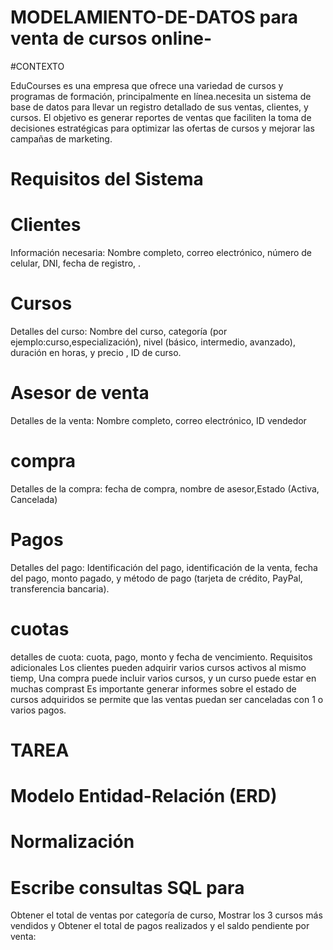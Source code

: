 # MODELAMIENTO-DE-DATOS para venta de cursos online-
#CONTEXTO

EduCourses es una empresa que ofrece una variedad de cursos y programas de formación, principalmente en línea.necesita un sistema de base de datos para llevar un registro detallado de sus ventas, clientes, y cursos. El objetivo es generar reportes de ventas que faciliten la toma de decisiones estratégicas para optimizar las ofertas de cursos y mejorar las campañas de marketing. 
# Requisitos del Sistema
# Clientes
Información necesaria: Nombre completo, correo electrónico, número de celular, DNI, fecha de registro, .
# Cursos
Detalles del curso: Nombre del curso, categoría (por ejemplo:curso,especialización), nivel (básico, intermedio, avanzado), duración en horas, y precio , ID de curso.
# Asesor de venta 
 Detalles de la venta: Nombre completo, correo electrónico, ID vendedor
 # compra
 Detalles de la compra: fecha de compra, nombre de asesor,Estado (Activa, Cancelada)
# Pagos
Detalles del pago: Identificación del pago, identificación de la venta, fecha del pago, monto pagado, y método de pago (tarjeta de crédito, PayPal, transferencia bancaria).
# cuotas
detalles de cuota: cuota, pago, monto y fecha de vencimiento.
Requisitos adicionales
Los clientes pueden adquirir varios cursos  activos al mismo tiemp, Una compra puede incluir varios cursos, y un curso puede estar en muchas comprast Es importante generar informes sobre el estado de cursos adquiridos se permite que las ventas puedan ser canceladas con 1 o varios pagos.

# TAREA
# Modelo Entidad-Relación (ERD)

# Normalización

# Escribe consultas SQL para
Obtener el total de ventas por categoría de curso,
Mostrar los 3 cursos más vendidos y
Obtener el total de pagos realizados y el saldo pendiente por venta:
